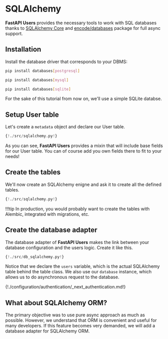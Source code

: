# SQLAlchemy

**FastAPI Users** provides the necessary tools to work with SQL databases thanks to [SQLAlchemy Core](https://docs.sqlalchemy.org/en/13/core/) and [encode/databases](https://www.encode.io/databases/) package for full async support.

## Installation

Install the database driver that corresponds to your DBMS:

```sh
pip install databases[postgresql]
```

```sh
pip install databases[mysql]
```

```sh
pip install databases[sqlite]
```

For the sake of this tutorial from now on, we'll use a simple SQLite databse.

## Setup User table

Let's create a `metadata` object and declare our User table.

```py hl_lines="4 14 15"
{!./src/sqlalchemy.py!}
```

As you can see, **FastAPI Users** provides a mixin that will include base fields for our User table. You can of course add you own fields there to fit to your needs!

## Create the tables

We'll now create an SQLAlchemy enigne and ask it to create all the defined tables.

```py hl_lines="18 19 20 21 22"
{!./src/sqlalchemy.py!}
```

!!!tip
    In production, you would probably want to create the tables with Alembic, integrated with migrations, etc.

## Create the database adapter

The database adapter of **FastAPI Users** makes the link between your database configuration and the users logic. Create it like this.

```py hl_lines="24 25"
{!./src/db_sqlalchemy.py!}
```

Notice that we declare the `users` variable, which is the actual SQLAlchemy table behind the table class. We also use our `database` instance, which allows us to do asynchronous request to the database.

{!./configuration/authentication/_next_authentication.md!}

## What about SQLAlchemy ORM?

The primary objective was to use pure async approach as much as possible. However, we understand that ORM is convenient and useful for many developers. If this feature becomes very demanded, we will add a database adapter for SQLAlchemy ORM.

